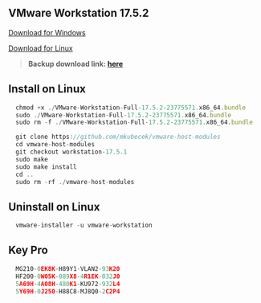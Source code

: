 ## VMware Workstation 17.5.2
[Download for Windows](https://x4pcc-my.sharepoint.com/:u:/g/personal/dhbao_idev_id_vn/EQO0YiMq1cxIlXIWua925kYB0HAK4qKiNFqKiRC0zweD1w?e=lebYT0&download=1)

[Download for Linux](https://x4pcc-my.sharepoint.com/:u:/g/personal/dhbao_idev_id_vn/Eb9XlqmLMtFApHPptvWji7sBcDHi3-7dKyVeeYW134L0dw?e=XSE5La&download=1)

> **Backup download link: [here](https://drive.google.com/drive/folders/1_Hz9xUJ2y8aNF2CBAzCD_doOkiKZZnfi?usp=drive_link)**

## Install on Linux
```js
  chmod +x ./VMware-Workstation-Full-17.5.2-23775571.x86_64.bundle
  sudo ./VMware-Workstation-Full-17.5.2-23775571.x86_64.bundle
  sudo rm -f ./VMware-Workstation-Full-17.5.2-23775571.x86_64.bundle

  git clone https://github.com/mkubecek/vmware-host-modules
  cd vmware-host-modules
  git checkout workstation-17.5.1
  sudo make
  sudo make install
  cd ..
  sudo rm -rf ./vmware-host-modules
```

## Uninstall on Linux
```js
  vmware-installer -u vmware-workstation
```

## Key Pro
```js
  MG210-0EK8K-H89Y1-VLAN2-93K20
  HF200-0W05K-089X8-4R1EK-032J0
  5A69H-4A08H-480K1-KU972-932L4
  5Y69H-0J250-H88C8-MJ8Q0-2C2P4
```
